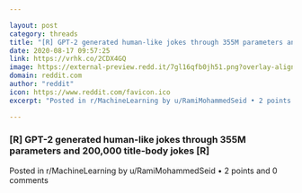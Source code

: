 ```yaml
---

layout: post
category: threads
title: "[R] GPT-2 generated human-like jokes through 355M parameters and 200,000 title-body jokes [R]"
date: 2020-08-17 09:57:25
link: https://vrhk.co/2CDX4GQ
image: https://external-preview.redd.it/7gl16qfb0jh51.png?overlay-align=bottom,left&crop=967:141,smart&overlay-height=15p&overlay=%2Fwatermark%2Ft5_2r3gv.png%3Fs%3D25fde90502025a808e495a452fb2218b991321bd&width=967&height=141&auto=webp&s=03d124dea0fc5abeadd5cfdfb5c377cd50b94e36
domain: reddit.com
author: "reddit"
icon: https://www.reddit.com/favicon.ico
excerpt: "Posted in r/MachineLearning by u/RamiMohammedSeid • 2 points and 0 comments"

---
```


### [R] GPT-2 generated human-like jokes through 355M parameters and 200,000 title-body jokes [R]

Posted in r/MachineLearning by u/RamiMohammedSeid • 2 points and 0 comments